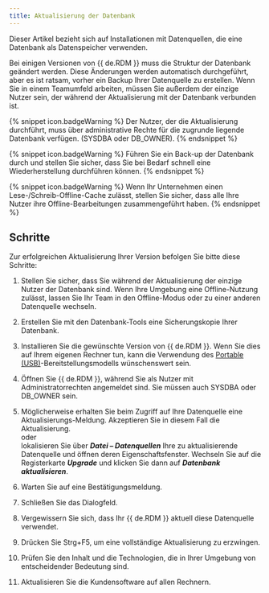 ```yaml
---
title: Aktualisierung der Datenbank
---
```

Dieser Artikel bezieht sich auf Installationen mit Datenquellen, die eine Datenbank als Datenspeicher verwenden.  

Bei einigen Versionen von {{ de.RDM }} muss die Struktur der Datenbank geändert werden. Diese Änderungen werden automatisch durchgeführt, aber es ist ratsam, vorher ein Backup Ihrer Datenquelle zu erstellen. Wenn Sie in einem Teamumfeld arbeiten, müssen Sie außerdem der einzige Nutzer sein, der während der Aktualisierung mit der Datenbank verbunden ist.  

{% snippet icon.badgeWarning %} 
Der Nutzer, der die Aktualisierung durchführt, muss über administrative Rechte für die zugrunde liegende Datenbank verfügen. (SYSDBA oder DB_OWNER). 
{% endsnippet %}
 
{% snippet icon.badgeWarning %} 
Führen Sie ein Back-up der Datenbank durch und stellen Sie sicher, dass Sie bei Bedarf schnell eine Wiederherstellung durchführen können. 
{% endsnippet %}
 
{% snippet icon.badgeWarning %} 
Wenn Ihr Unternehmen einen Lese-/Schreib-Offline-Cache zulässt, stellen Sie sicher, dass alle Ihre Nutzer ihre Offline-Bearbeitungen zusammengeführt haben. 
{% endsnippet %}
 
## Schritte 

Zur erfolgreichen Aktualisierung Ihrer Version befolgen Sie bitte diese Schritte:  

1. Stellen Sie sicher, dass Sie während der Aktualisierung der einzige Nutzer der Datenbank sind. Wenn Ihre Umgebung eine Offline-Nutzung zulässt, lassen Sie Ihr Team in den Offline-Modus oder zu einer anderen Datenquelle wechseln. 
1. Erstellen Sie mit den Datenbank-Tools eine Sicherungskopie Ihrer Datenbank. 
1. Installieren Sie die gewünschte Version von {{ de.RDM }}. Wenn Sie dies auf Ihrem eigenen Rechner tun, kann die Verwendung des [Portable (USB)](/rdm/windows/installation/client/portable-usb/)-Bereitstellungsmodells wünschenswert sein. 
1. Öffnen Sie {{ de.RDM }}, während Sie als Nutzer mit Administratorrechten angemeldet sind. Sie müssen auch SYSDBA oder DB_OWNER sein. 
1. Möglicherweise erhalten Sie beim Zugriff auf Ihre Datenquelle eine Aktualisierungs-Meldung. Akzeptieren Sie in diesem Fall die Aktualisierung.  
oder  
lokalisieren Sie über ***Datei – Datenquellen*** Ihre zu aktualisierende Datenquelle und öffnen deren Eigenschaftsfenster. Wechseln Sie auf die Registerkarte ***Upgrade*** und klicken Sie dann auf ***Datenbank aktualisieren***.  

6. Warten Sie auf eine Bestätigungsmeldung. 
1. Schließen Sie das Dialogfeld. 
1. Vergewissern Sie sich, dass Ihr {{ de.RDM }} aktuell diese Datenquelle verwendet. 
1. Drücken Sie Strg+F5, um eine vollständige Aktualisierung zu erzwingen. 
1. Prüfen Sie den Inhalt und die Technologien, die in Ihrer Umgebung von entscheidender Bedeutung sind. 
1. Aktualisieren Sie die Kundensoftware auf allen Rechnern. 

